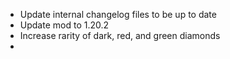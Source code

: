 - Update internal changelog files to be up to date
- Update mod to 1.20.2
- Increase rarity of dark, red, and green diamonds
- 